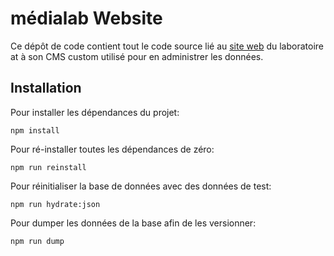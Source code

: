 # médialab Website

Ce dépôt de code contient tout le code source lié au [site web](https://medialab.sciencespo.fr) du laboratoire at à son CMS custom utilisé pour en administrer les données.

## Installation

Pour installer les dépendances du projet:

```
npm install
```

Pour ré-installer toutes les dépendances de zéro:

```
npm run reinstall
```

Pour réinitialiser la base de données avec des données de test:

```
npm run hydrate:json
```

Pour dumper les données de la base afin de les versionner:

```
npm run dump
```
